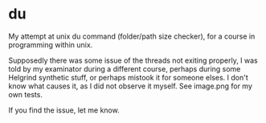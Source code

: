 # du
My attempt at unix du command (folder/path size checker), for a course in programming within unix.

Supposedly there was some issue of the threads not exiting properly, I was told by my examinator during a different course, perhaps during some Helgrind synthetic stuff, or perhaps mistook it for someone elses.
I don't know what causes it, as I did not observe it myself. See image.png for my own tests.

If you find the issue, let me know.
